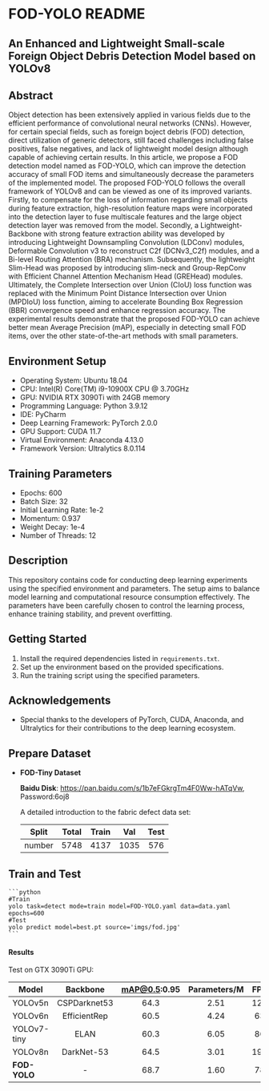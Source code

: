 # FOD-YOLO README
## An Enhanced and Lightweight Small-scale Foreign Object Debris Detection Model based on YOLOv8


## Abstract
Object detection has been extensively applied in various fields due to the efficient performance of convolutional neural networks (CNNs). 
However, for certain special fields, such as foreign boject debris (FOD) detection, direct utilization of generic detectors, still faced challenges 
including false positives, false negatives, and lack of lightweight model design although capable of achieving certain results. In this article, 
we propose a FOD detection model named as FOD-YOLO, which can improve the detection accuracy of small FOD items and simultaneously 
decrease the parameters of the implemented model. The proposed FOD-YOLO follows the overall framework of YOLOv8 and can be viewed as 
one of its improved variants. Firstly, to compensate for the loss of information regarding small objects during feature extraction, high-resolution 
feature maps were incorporated into the detection layer to fuse multiscale features and the large object detection layer was removed from the model. 
Secondly, a Lightweight-Backbone with strong feature extraction ability was developed by introducing Lightweight Downsampling Convolution (LDConv) 
modules, Deformable Convolution v3 to reconstruct C2f (DCNv3_C2f) modules, and a Bi-level Routing Attention (BRA) mechanism. Subsequently, 
the lightweight Slim-Head was proposed by introducing slim-neck and Group-RepConv with Efficient Channel Attention Mechanism Head (GREHead) modules. 
Ultimately, the Complete Intersection over Union (CIoU) loss function was replaced with the Minimum Point Distance Intersection over Union (MPDIoU) loss function, 
aiming to accelerate Bounding Box Regression (BBR) convergence speed and enhance regression accuracy. The experimental results demonstrate that the proposed 
FOD-YOLO can achieve better mean Average Precision (mAP), especially in detecting small FOD items, over the other state-of-the-art methods with small parameters.


## Environment Setup
- Operating System: Ubuntu 18.04
- CPU: Intel(R) Core(TM) i9-10900X CPU @ 3.70GHz
- GPU: NVIDIA RTX 3090Ti with 24GB memory
- Programming Language: Python 3.9.12
- IDE: PyCharm
- Deep Learning Framework: PyTorch 2.0.0
- GPU Support: CUDA 11.7
- Virtual Environment: Anaconda 4.13.0
- Framework Version: Ultralytics 8.0.114

## Training Parameters
- Epochs: 600
- Batch Size: 32
- Initial Learning Rate: 1e-2
- Momentum: 0.937
- Weight Decay: 1e-4
- Number of Threads: 12

## Description
This repository contains code for conducting deep learning experiments using the specified environment and parameters. The setup aims to balance model learning and computational resource consumption effectively. The parameters have been carefully chosen to control the learning process, enhance training stability, and prevent overfitting.

## Getting Started
1. Install the required dependencies listed in `requirements.txt`.
2. Set up the environment based on the provided specifications.
3. Run the training script using the specified parameters.

## Acknowledgements
- Special thanks to the developers of PyTorch, CUDA, Anaconda, and Ultralytics for their contributions to the deep learning ecosystem.

## Prepare Dataset
- **FOD-Tiny Dataset**

    **Baidu Disk**: https://pan.baidu.com/s/1b7eFGkrgTm4F0Ww-hATqVw, Password:6oj8

    A detailed introduction to the fabric defect data set:
    
    |   Split    | Total    | Train   | Val    | Test |
    |------------|:--------:|:--------:|:------------:|:-----------------:|
    | number    | 5748    |  4137   | 1035           | 576             |

## Train and Test


    ```python
    #Train
    yolo task=detect mode=train model=FOD-YOLO.yaml data=data.yaml epochs=600
    #Test
    yolo predict model=best.pt source='imgs/fod.jpg'
    ```



#### Results

Test on GTX 3090Ti GPU: 

| Model      | Backbone     | mAP@0.5:0.95 | Parameters/M | FPS          |
|------------|:------------:|:------------:|:------------:|:------------:|
| YOLOv5n    | CSPDarknet53 | 64.3         | 2.51          | 128          |
| YOLOv6n    | EfficientRep | 60.5         | 4.24          | 63           |
| YOLOv7-tiny| ELAN         | 60.3         | 6.05          | 86           |
| YOLOv8n    | DarkNet-53   | 64.5         | 3.01          | 196          |
| **FOD-YOLO**| -           | 68.7         | 1.60          | 78           |





